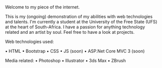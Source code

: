 Welcome to my piece of the internet.

This is my (ongoing) demonstration of my abilities with web technologies and talents. I'm currently a student at the University of the Free State (UFS) at the heart of South-Africa. I have a passion for anything technology related and an artist by soul. Feel free to have a look at projects.

Web technologies used:

• HTML
• Bootstrap
• CSS
• JS (soon)
• ASP.Net Core MVC 3 (soon)

Media related:
• Photoshop
• Illustrator
• 3ds Max
• ZBrush
